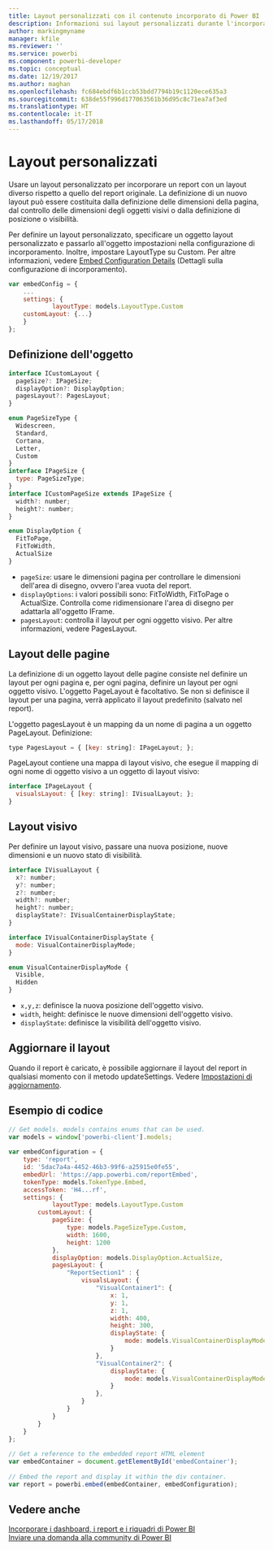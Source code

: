 ```yaml
---
title: Layout personalizzati con il contenuto incorporato di Power BI
description: Informazioni sui layout personalizzati durante l'incorporamento del contenuto di Power BI nell'applicazione.
author: markingmyname
manager: kfile
ms.reviewer: ''
ms.service: powerbi
ms.component: powerbi-developer
ms.topic: conceptual
ms.date: 12/19/2017
ms.author: maghan
ms.openlocfilehash: fc684ebdf6b1ccb53bdd7794b19c1120ece635a3
ms.sourcegitcommit: 638de55f996d177063561b36d95c8c71ea7af3ed
ms.translationtype: HT
ms.contentlocale: it-IT
ms.lasthandoff: 05/17/2018
---
```

# <a name="custom-layouts"></a>Layout personalizzati


Usare un layout personalizzato per incorporare un report con un layout diverso rispetto a quello del report originale. La definizione di un nuovo layout può essere costituita dalla definizione delle dimensioni della pagina, dal controllo delle dimensioni degli oggetti visivi o dalla definizione di posizione o visibilità.

Per definire un layout personalizzato, specificare un oggetto layout personalizzato e passarlo all'oggetto impostazioni nella configurazione di incorporamento. Inoltre, impostare LayoutType su Custom. Per altre informazioni, vedere [Embed Configuration Details](https://github.com/Microsoft/PowerBI-JavaScript/wiki/Embed-Configuration-Details) (Dettagli sulla configurazione di incorporamento).

```javascript
var embedConfig = {
    ...
    settings: {
            layoutType: models.LayoutType.Custom
    customLayout: {...}
    }
};
```

## <a name="object-definition"></a>Definizione dell'oggetto

```javascript
interface ICustomLayout {
  pageSize?: IPageSize;
  displayOption?: DisplayOption;
  pagesLayout?: PagesLayout;
}

enum PageSizeType {
  Widescreen,
  Standard,
  Cortana,
  Letter,
  Custom
}
interface IPageSize {
  type: PageSizeType;
}
interface ICustomPageSize extends IPageSize {
  width?: number;
  height?: number;
}

enum DisplayOption {
  FitToPage,
  FitToWidth,
  ActualSize
}
```

- `pageSize`: usare le dimensioni pagina per controllare le dimensioni dell'area di disegno, ovvero l'area vuota del report.
- `displayOptions`: i valori possibili sono: FitToWidth, FitToPage o ActualSize. Controlla come ridimensionare l'area di disegno per adattarla all'oggetto IFrame.
- `pagesLayout`: controlla il layout per ogni oggetto visivo. Per altre informazioni, vedere PagesLayout.

## <a name="pages-layout"></a>Layout delle pagine

La definizione di un oggetto layout delle pagine consiste nel definire un layout per ogni pagina e, per ogni pagina, definire un layout per ogni oggetto visivo.
L'oggetto PageLayout è facoltativo. Se non si definisce il layout per una pagina, verrà applicato il layout predefinito (salvato nel report).

L'oggetto pagesLayout è un mapping da un nome di pagina a un oggetto PageLayout. Definizione:

```javascript
type PagesLayout = { [key: string]: IPageLayout; };
```

PageLayout contiene una mappa di layout visivo, che esegue il mapping di ogni nome di oggetto visivo a un oggetto di layout visivo:

```javascript
interface IPageLayout {
  visualsLayout: { [key: string]: IVisualLayout; };
}
```

## <a name="visual-layout"></a>Layout visivo

Per definire un layout visivo, passare una nuova posizione, nuove dimensioni e un nuovo stato di visibilità.

```javascript
interface IVisualLayout {
  x?: number;
  y?: number;
  z?: number;
  width?: number;
  height?: number;
  displayState?: IVisualContainerDisplayState;
}

interface IVisualContainerDisplayState {
  mode: VisualContainerDisplayMode;
}

enum VisualContainerDisplayMode {
  Visible,
  Hidden
}
```

- `x,y,z`: definisce la nuova posizione dell'oggetto visivo.
- `width`, height: definisce le nuove dimensioni dell'oggetto visivo.
- `displayState`: definisce la visibilità dell'oggetto visivo.


## <a name="update-layout"></a>Aggiornare il layout

Quando il report è caricato, è possibile aggiornare il layout del report in qualsiasi momento con il metodo updateSettings. Vedere [Impostazioni di aggiornamento](https://github.com/Microsoft/PowerBI-JavaScript/wiki/Update-Settings).

## <a name="code-example"></a>Esempio di codice

```javascript
// Get models. models contains enums that can be used.
var models = window['powerbi-client'].models;
    
var embedConfiguration = {
    type: 'report',
    id: '5dac7a4a-4452-46b3-99f6-a25915e0fe55',
    embedUrl: 'https://app.powerbi.com/reportEmbed',
    tokenType: models.TokenType.Embed,
    accessToken: 'H4...rf',
    settings: {
            layoutType: models.LayoutType.Custom
        customLayout: {
            pageSize: {
                type: models.PageSizeType.Custom,
                width: 1600,
                height: 1200
            },
            displayOption: models.DisplayOption.ActualSize,
            pagesLayout: {
                "ReportSection1" : {
                    visualsLayout: {
                        "VisualContainer1": {
                            x: 1,
                            y: 1,
                            z: 1,
                            width: 400,
                            height: 300,
                            displayState: {
                                mode: models.VisualContainerDisplayMode.Visible
                            }
                        },
                        "VisualContainer2": {
                            displayState: {
                                mode: models.VisualContainerDisplayMode.Hidden
                            }
                        },
                    }
                }
            }
        }
    }
};
     
// Get a reference to the embedded report HTML element
var embedContainer = document.getElementById('embedContainer');
 
// Embed the report and display it within the div container.
var report = powerbi.embed(embedContainer, embedConfiguration);

```


## <a name="see-also"></a>Vedere anche

[Incorporare i dashboard, i report e i riquadri di Power BI](embedding-content.md)   
[Inviare una domanda alla community di Power BI](https://community.powerbi.com/)

